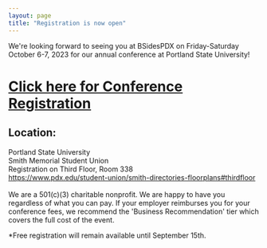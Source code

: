 ```yaml
---
layout: page
title: "Registration is now open" 
---
```


We're looking forward to seeing you at BSidesPDX on Friday-Saturday October 6-7, 2023 for our annual conference at Portland State University!

<h1><u><a href="https://bsides-pdx.square.site/product/bsidespdx2023/21">Click here for Conference Registration</a></u></h1>

<!-- *We have decided to give away ~300 TShirts at the event, first come, first served.<br> -->

<!--<a href="">BSIDESPDX 2022 T-shirts can be ordered here</a> -->
<!-- <br>
<h3><a href="https://bsidespdx.org/events/2022/COVID19_Policy.html">Covid policy</a></h3>We will require that all participants of BSidesPDX wear a mask while inside of conference spaces for the entirety of the event, except when you are <br>1) actively eating or drinking; or <br>2) a presenter actively giving your talk/workshop. <br>Masks must be worn completely over both your mouth and nose. Failure to comply with our mask policy will result in removal from the event without refund or recourse.

<br> -->
<h2>Location:</h2>Portland State University<br>
Smith Memorial Student Union<br>
Registration on Third Floor, Room 338<br>
<a href="https://www.pdx.edu/student-union/smith-directories-floorplans#thirdfloor">https://www.pdx.edu/student-union/smith-directories-floorplans#thirdfloor</a><br>

<br>
We are a 501(c)(3) charitable nonprofit. We are happy to have you regardless of what you can pay. If your employer reimburses you for your conference fees, we recommend the 'Business Recommendation' tier which covers the full cost of the event.

*Free registration will remain available until September 15th.
